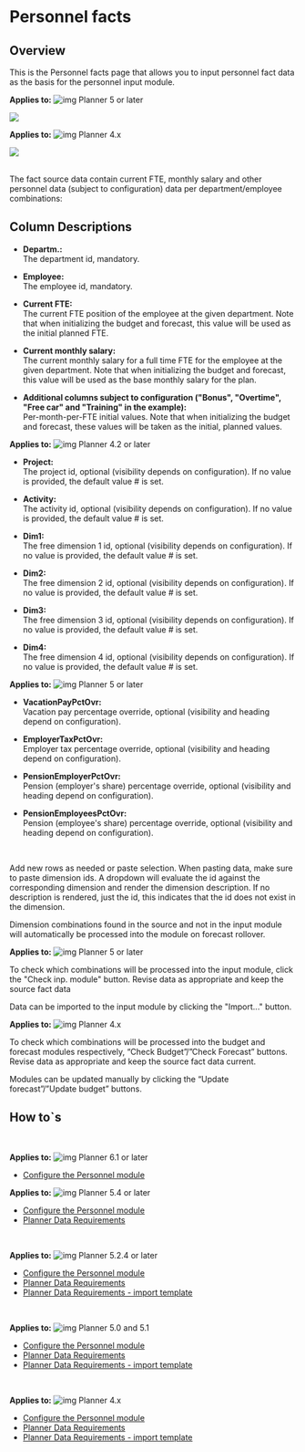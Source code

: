 # Personnel facts
## Overview
This is the Personnel facts page that allows you to input personnel fact data as the basis for the personnel input module.
<br/>

**Applies to:** ![img](https://profitbasedocs.blob.core.windows.net/icons/yes-icon.png) Planner 5 or later

![](https://profitbasedocs.blob.core.windows.net/plannerimages/personnelfactsv5.JPG)

**Applies to:** ![img](https://profitbasedocs.blob.core.windows.net/icons/yes-icon.png) Planner 4.x

![](https://profitbasedocs.blob.core.windows.net/plannerimages/personnelfacts.JPG)

<br/>
The fact source data contain current FTE, monthly salary and other personnel data (subject to configuration) data per department/employee combinations:

## Column Descriptions

- **Departm.:**<br/>
The department id, mandatory.

- **Employee:**<br/>
The employee id, mandatory.

- **Current FTE:**<br/>
The current FTE position of the employee at the given department. Note that when initializing the budget and forecast, this value will be used as the initial planned FTE.

- **Current monthly salary:**<br/>
The current monthly salary for a full time FTE for the employee at the given department. Note that when initializing the budget and forecast, this value will be used as the base monthly salary for the plan.

- **Additional columns subject to configuration ("Bonus", "Overtime", "Free car" and "Training" in the example):**<br/>
Per-month-per-FTE initial values. Note that when initializing the budget and forecast, these values will be taken as the initial, planned values.

**Applies to:** ![img](https://profitbasedocs.blob.core.windows.net/icons/yes-icon.png) Planner 4.2 or later

- **Project:**<br/>
The project id, optional (visibility depends on configuration). If no value is provided, the default value # is set.

- **Activity:**<br/>
The activity id, optional (visibility depends on configuration). If no value is provided, the default value # is set.

- **Dim1:**<br/>
The free dimension 1 id, optional (visibility depends on configuration). If no value is provided, the default value # is set.

- **Dim2:**<br/>
The free dimension 2 id, optional (visibility depends on configuration). If no value is provided, the default value # is set.

- **Dim3:**<br/>
The free dimension 3 id, optional (visibility depends on configuration). If no value is provided, the default value # is set.

- **Dim4:**<br/>
The free dimension 4 id, optional (visibility depends on configuration). If no value is provided, the default value # is set.

**Applies to:** ![img](https://profitbasedocs.blob.core.windows.net/icons/yes-icon.png) Planner 5 or later

- **VacationPayPctOvr:**<br/>
Vacation pay percentage override, optional (visibility and heading depend on configuration).

- **EmployerTaxPctOvr:**<br/>
Employer tax percentage override, optional (visibility and heading depend on configuration).

- **PensionEmployerPctOvr:**<br/>
Pension (employer's share) percentage override, optional (visibility and heading depend on configuration).

- **PensionEmployeesPctOvr:**<br/>
Pension (employee's share) percentage override, optional (visibility and heading depend on configuration).

<br/>

Add new rows as needed or paste selection. When pasting data, make sure to paste dimension ids. A dropdown will evaluate the id against the corresponding dimension and render the dimension description. If no description is rendered, just the id, this indicates that the id does not exist in the dimension.

Dimension combinations found in the source and not in the input module will automatically be processed into the module on forecast rollover.

**Applies to:** ![img](https://profitbasedocs.blob.core.windows.net/icons/yes-icon.png) Planner 5 or later

To check which combinations will be processed into the input module, click the  "Check inp. module" button. Revise data as appropriate and keep the source fact data

Data can be imported to the input module by clicking the "Import..." button.

**Applies to:** ![img](https://profitbasedocs.blob.core.windows.net/icons/yes-icon.png) Planner 4.x

To check which combinations will be processed into the budget and forecast modules respectively, “Check Budget”/”Check Forecast” buttons. Revise data as appropriate and keep the source fact data current.

Modules can be updated manually by clicking the “Update forecast”/”Update budget” buttons.

## How to`s

<br/>

**Applies to:** ![img](https://profitbasedocs.blob.core.windows.net/icons/yes-icon.png) Planner 6.1 or later

-  [Configure the Personnel module](https://profitbasedocs.blob.core.windows.net/enduserhelp/files/V6.1/Planner%20Personnel%20module.pdf)<br/>

**Applies to:** ![img](https://profitbasedocs.blob.core.windows.net/icons/yes-icon.png) Planner 5.4 or later

-  [Configure the Personnel module](https://profitbasedocs.blob.core.windows.net/enduserhelp/files/v5.4/Planner%20Personnel%20module.pdf)<br/>
-  [Planner Data Requirements](https://profitbasedocs.blob.core.windows.net/enduserhelp/files/V5.4/Planner%20Data%20Requirements.pdf)<br/>

<br/>

**Applies to:** ![img](https://profitbasedocs.blob.core.windows.net/icons/yes-icon.png) Planner 5.2.4 or later

-  [Configure the Personnel module](https://profitbasedocs.blob.core.windows.net/enduserhelp/files/v5.2.4/Planner%20Personnel%20module.pdf)<br/>
-  [Planner Data Requirements](https://profitbasedocs.blob.core.windows.net/enduserhelp/files/v5/Planner%20Data%20Requirements.pdf)<br/>
-  [Planner Data Requirements - import template](https://profitbasedocs.blob.core.windows.net/enduserhelp/files/v5/Planner%20Data%20Requirements%20Template.xlsx)<br/>

<br/>

**Applies to:** ![img](https://profitbasedocs.blob.core.windows.net/icons/yes-icon.png) Planner 5.0 and 5.1

-  [Configure the Personnel module](https://profitbasedocs.blob.core.windows.net/enduserhelp/files/v5/Planner%20Personnel%20module.pdf)<br/>
-  [Planner Data Requirements](https://profitbasedocs.blob.core.windows.net/enduserhelp/files/v5/Planner%20Data%20Requirements.pdf)<br/>
-  [Planner Data Requirements - import template](https://profitbasedocs.blob.core.windows.net/enduserhelp/files/v5/Planner%20Data%20Requirements%20Template.xlsx)<br/>

<br/>

**Applies to:** ![img](https://profitbasedocs.blob.core.windows.net/icons/yes-icon.png) Planner 4.x

-  [Configure the Personnel module](https://profitbasedocs.blob.core.windows.net/enduserhelp/files/Planner%20Personnel%20module.pdf)<br/>
-  [Planner Data Requirements](https://profitbasedocs.blob.core.windows.net/enduserhelp/files/Planner%20Data%20Requirements.pdf)<br/>
-  [Planner Data Requirements - import template](https://profitbasedocs.blob.core.windows.net/enduserhelp/files/Planner%20Data%20Requirements%20Template.xlsx)<br/>
<br/>


